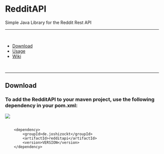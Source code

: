# RedditAPI
Simple Java Library for the Reddit Rest API
<br>
<hr>
<br>
<ul>
    <li><a href="#download">Download</a></li>
    <li><a href="#usage">Usage</a></li>
    <li><a href="https://github.com/JoshiCodes/RedditAPI/wiki">Wiki</a></li>
</ul>
<br>
<hr>
<section id="download">
<h2>Download</h2>
<h3>To add the RedditAPI to your maven project, use the following dependency in your pom.xml:</h3>
    <a alt="Version:"><img src="https://img.shields.io/github/v/release/JoshiCodes/RedditAPI"></a>
<pre>
    <code>
    &ltdependency>
        &ltgroupId>de.joshizockt&lt/groupId>
        &ltartifactId>redditapi&lt/artifactId>
        &ltversion>VERSION&lt/version>
    &lt/dependency>
    </code>
</pre>
</section>
<section id="usage">
</section>
